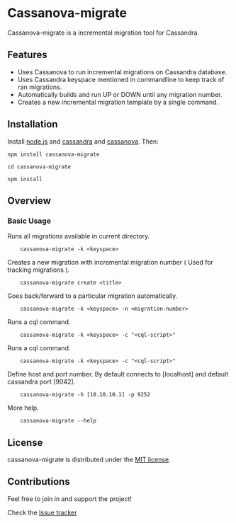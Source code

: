 # Cassanova-migrate

Cassanova-migrate is a incremental migration tool for Cassandra.

## Features
- Uses Cassanova to run incremental migrations on Cassandra database.
- Uses Cassandra keyspace mentioned in commandline to keep track of ran migrations.
- Automatically builds and run UP or DOWN until any migration number.
- Creates a new incremental migration template by a single command. 


## Installation

Install [node.js](http://nodejs.org/) and [cassandra](http://cassandra.apache.org/) and [cassanova](https://www.npmjs.com/package/cassanova). Then:

```
npm install cassanova-migrate
```

```
cd cassanova-migrate
```

```
npm install
```

## Overview

### Basic Usage

Runs all migrations available in current directory.

```
    cassanova-migrate -k <keyspace>
```

Creates a new migration with incremental migration number ( Used for tracking migrations ).

```
    cassanova-migrate create <title>
```

Goes back/forward to a particular migration automatically.

```
    cassanova-migrate -k <keyspace> -n <migration-number>
```

Runs a cql command.

```
    cassanova-migrate -k <keyspace> -c "<cql-script>"
```

Runs a cql command.

```
    cassanova-migrate -k <keyspace> -c "<cql-script>"
```

Define host and port number. By default connects to [localhost] and default cassandra port [9042].

```
    cassanova-migrate -h [10.10.10.1] -p 9252
```

More help.

```
    cassanova-migrate --help
```

## License

cassanova-migrate is distributed under the [MIT license](http://opensource.org/licenses/MIT).

## Contributions

Feel free to join in and support the project!

Check the [Issue tracker](https://github.com/keswanikaran/cassanova-migrate/issues)